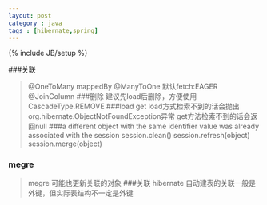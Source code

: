 ```yaml
---
layout: post
category : java
tags : [hibernate,spring]
---
```

{% include JB/setup %}

###关联
>\@OneToMany  mappedBy
>@ManyToOne 默认fetch:EAGER  @JoinColumn
###删除 
>建议先load后删除，方便使用CascadeType.REMOVE
###load get
>load方式检索不到的话会抛出org.hibernate.ObjectNotFoundException异常
>get方法检索不到的话会返回null
###a different object with the same identifier value was already associated with the session
	session.clean()
	session.refresh(object)
	session.merge(object)
### megre
>megre 可能也更新关联的对象
###关联
>hibernate 自动建表的关联一般是外键，但实际表结构不一定是外键

<!--more-->





